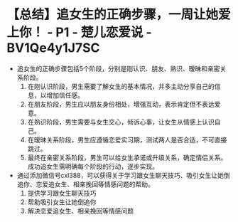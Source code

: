# 【总结】追女生的正确步骤，一周让她爱上你！ - P1 - 楚儿恋爱说 - BV1Qe4y1J7SC

-   追女生的正确步骤包括5个阶段，分别是刚认识、朋友、熟识、暧昧和亲密关系阶段。
    1.  在刚认识阶段，男生需要了解女生的基本情况，并多主动分享自己的信息，以增加信任感。
    2.  在朋友阶段，男生应以朋友身份相处，增强互动，表示肯定但不表达爱意。
    3.  在熟识阶段，男生需要与女生交心，倾诉心事，让女生从情感上认识自己。
    4.  在暧昧关系阶段，男生应遵循恋爱实习期，测试两人是否合适，不可直接跳过。
    5.  最终在亲密关系阶段，男生可以给女生承诺或升级关系，确定情侣关系。成功追女生需明确每个阶段的行动，逐步实现。
-   通过添加微信号cxl388，可以获得关于学习跟女生聊天技巧、吸引女生让她倒追你、恋爱追女生、相亲挽回等情感问题的帮助。
    1.  提供学习跟女生聊天技巧
    2.  帮助吸引女生让她倒追你
    3.  解决恋爱追女生、相亲挽回等情感问题